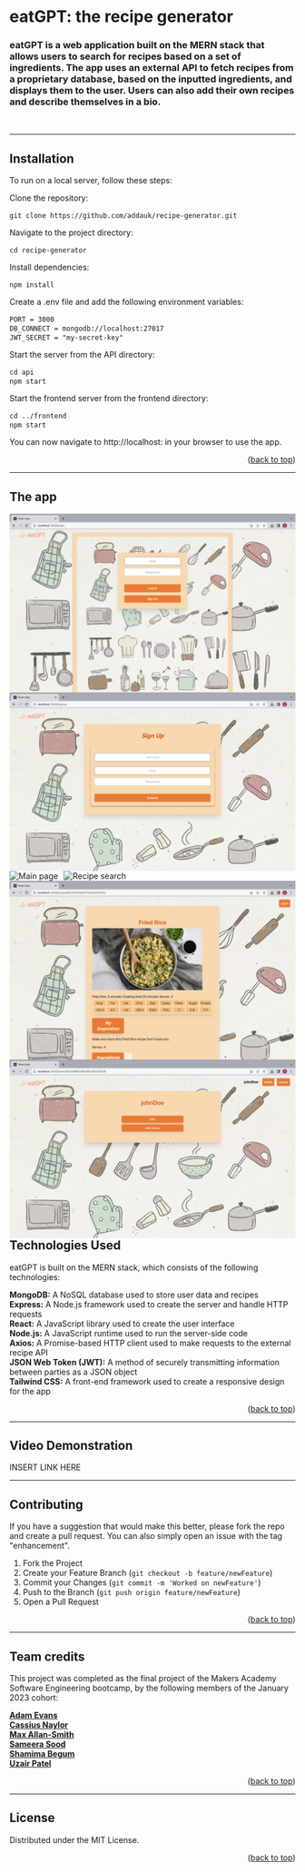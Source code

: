 # eatGPT: the recipe generator

### eatGPT is a web application built on the MERN stack that allows users to search for recipes based on a set of ingredients. The app uses an external API to fetch recipes from a proprietary database, based on the inputted ingredients, and displays them to the user. Users can also add their own recipes and describe themselves in a bio.

<br>

---

## Installation

To run on a local server, follow these steps:

Clone the repository:

```
git clone https://github.com/addauk/recipe-generator.git
```

Navigate to the project directory:

```
cd recipe-generator
```

Install dependencies:

```
npm install
```

Create a .env file and add the following environment variables:

```
PORT = 3000
DB_CONNECT = mongodb://localhost:27017
JWT_SECRET = "my-secret-key"
```

Start the server from the API directory:

```
cd api
npm start
```

Start the frontend server from the frontend directory:

```
cd ../frontend
npm start
```

You can now navigate to http://localhost:<port> in your browser to use the app.

<p align="right">(<a href="#readme-top">back to top</a>)</p>

---

## The app

<img src="./frontend/public/Images/login.png"
     alt="Login"
     style="float: left; margin-right: 10px;" />

<img src="./frontend/public/Images/signup.png"
     alt="Signup"
     style="float: left; margin-right: 10px;" />

<img src="./frontend/public/Images/Ingredient-checkbox.png"
     alt="Main page"
     style="float: left; margin-right: 10px;" />

<img src="./frontend/public/Images/Matched-recipes.png"
     alt="Recipe search"
     style="float: left; margin-right: 10px;" />

<img src="./frontend/public/Images/Recipe-detail.png"
     alt="Recipe detail page"
     style="float: left; margin-right: 10px;" />

<img src="./frontend/public/Images/Profile.png"
     alt="Profile page"
     style="float: left; margin-right: 10px;" />

## Technologies Used

eatGPT is built on the MERN stack, which consists of the following technologies:

**MongoDB:** A NoSQL database used to store user data and recipes <br>
**Express:** A Node.js framework used to create the server and handle HTTP requests <br>
**React:** A JavaScript library used to create the user interface <br>
**Node.js:** A JavaScript runtime used to run the server-side code <br>
**Axios:** A Promise-based HTTP client used to make requests to the external recipe API <br>
**JSON Web Token (JWT):** A method of securely transmitting information between parties as a JSON object <br>
**Tailwind CSS:** A front-end framework used to create a responsive design for the app <br>

<p align="right">(<a href="#readme-top">back to top</a>)</p>

---

## Video Demonstration

INSERT LINK HERE

---

## Contributing

If you have a suggestion that would make this better, please fork the repo and create a pull request. You can also simply open an issue with the tag "enhancement".

1. Fork the Project
2. Create your Feature Branch (`git checkout -b feature/newFeature`)
3. Commit your Changes (`git commit -m 'Worked on newFeature'`)
4. Push to the Branch (`git push origin feature/newFeature`)
5. Open a Pull Request

<p align="right">(<a href="#readme-top">back to top</a>)</p>

---

## Team credits

This project was completed as the final project of the Makers Academy Software Engineering bootcamp, by the following members of the January 2023 cohort:

<a href="https://github.com/addauk"><strong>Adam Evans</strong></a><br>
<a href="https://github.com/Perspicacity11"><strong>Cassius Naylor</strong></a><br>
<a href="https://github.com/MaxAllan-Smith"><strong>Max Allan-Smith</strong></a><br>
<a href="https://github.com/sameerasood"><strong>Sameera Sood</strong></a><br>
<a href="https://github.com/Shamima14"><strong>Shamima Begum</strong></a><br>
<a href="https://github.com/uzair142"><strong>Uzair Patel</strong></a>

<p align="right">(<a href="#readme-top">back to top</a>)</p>

---

<!-- LICENSE -->

## License

Distributed under the MIT License.

<p align="right">(<a href="#readme-top">back to top</a>)</p>